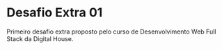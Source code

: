 # Desafio Extra 01

Primeiro desafio extra proposto pelo curso de Desenvolvimento Web Full Stack da Digital House.
